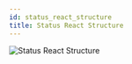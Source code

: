 ```yaml
---
id: status_react_structure
title: Status React Structure
---
```


![Status React Structure](../img/Status-react_structure.png)

